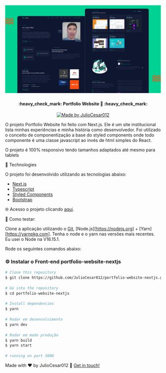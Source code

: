 <h1 align="center">
    <img alt="WebsitePortifólio" title="#Website Portifólio" src="./public/images/juliofilho_website.png" />
</h1>

<h4 align="center"> 
	:heavy_check_mark: Portfolio Website 🚀 :heavy_check_mark:
</h4>
<p align="center">	
	
  <a href="https://www.linkedin.com/in/julio-cesar-filho-759653171">
    <img alt="Made by JulioCesar012" src="https://img.shields.io/badge/made%20by-JulioCesar012-%2304D361">
  </a>
</p>
<p align="center">
</p>

O projeto Portfolio Website foi feito com Next.js. Ele é um site institucional lista minhas experiências e minha história como desenvolvedor. Foi utilizado o conceito de componentização a base do styled components onde todo componente é uma classe javascript ao invés de html simples do React.

O projeto é 100% responsivo tendo tamanhos adaptados até mesmo para tablets

:rocket: Technologies

O projeto foi desenvolvido utilizando as tecnologias abaixo:

- [Next.js][nextjs]
- [Typescript][typescript]
- [Styled Components][styled-components]
- [Bootstrap][bootstrap]

:globe_with_meridians: Acesso o projeto clicando [aqui](https://juliofilho.tk).


:construction: Como testar:

Clone a aplicação utilizando o [Git](https://git-scm.com), [Node.js][https://nodejs.org] + [Yarn][https://yarnpkg.com]. Tenha o node e o yarn nas versões mais recentes. Eu usei o Node na V16.15.1.

Rode os seguintes comandos abaixo:

### :gear: Instalar o Front-end portfolio-website-nextjs

```bash
# Clone this repository
$ git clone https://github.com/JulioCesar012/portfolio-website-nextjs.git

# Go into the repository
$ cd portfolio-website-nextjs

# Install dependencies
$ yarn

# Rodar em desenvolvimento
$ yarn dev

# Rodar em modo produção
$ yarn build
$ yarn start

# running on port 3000
```

Made with ♥ by JulioCesar012 :wave: [Get in touch!](https://www.linkedin.com/in/julio-cesar-filho-759653171/)

[nextjs]: https://nextjs.org
[typescript]: https://www.typescriptlang.org
[styled-components]: https://styled-components.com
[bootstrap]: https://reactstrap.github.io
